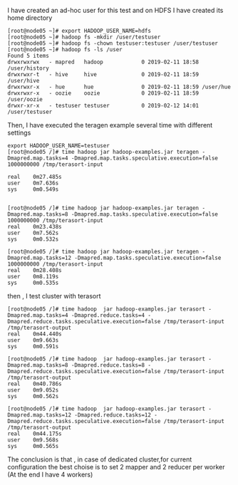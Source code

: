 I have created an ad-hoc user for this test and on HDFS I have created its home directory
```
[root@node05 ~]# export HADOOP_USER_NAME=hdfs
[root@node05 ~]# hadoop fs -mkdir /user/testuser
[root@node05 ~]# hadoop fs -chown testuser:testuser /user/testuser
[root@node05 ~]# hadoop fs -ls /user
Found 5 items
drwxrwxrwx   - mapred   hadoop            0 2019-02-11 18:58 /user/history
drwxrwxr-t   - hive     hive              0 2019-02-11 18:59 /user/hive
drwxrwxr-x   - hue      hue               0 2019-02-11 18:59 /user/hue
drwxrwxr-x   - oozie    oozie             0 2019-02-11 18:59 /user/oozie
drwxr-xr-x   - testuser testuser          0 2019-02-12 14:01 /user/testuser
```

Then, I have executed the teragen example several time with different settings
```
export HADOOP_USER_NAME=testuser
[root@node05 /]# time hadoop jar hadoop-examples.jar teragen -Dmapred.map.tasks=4 -Dmapred.map.tasks.speculative.execution=false 1000000000 /tmp/terasort-input

real    0m27.485s
user    0m7.636s
sys     0m0.549s


[root@node05 /]# time hadoop jar hadoop-examples.jar teragen -Dmapred.map.tasks=8 -Dmapred.map.tasks.speculative.execution=false 1000000000 /tmp/terasort-input
real    0m23.438s
user    0m7.562s
sys     0m0.532s

[root@node05 /]# time hadoop jar hadoop-examples.jar teragen -Dmapred.map.tasks=12 -Dmapred.map.tasks.speculative.execution=false 1000000000 /tmp/terasort-input
real    0m28.408s
user    0m8.119s
sys     0m0.535s
```
then , I test cluster with terasort
```
[root@node05 /]# time hadoop  jar hadoop-examples.jar terasort -Dmapred.map.tasks=4 -Dmapred.reduce.tasks=4 -Dmapred.reduce.tasks.speculative.execution=false /tmp/terasort-input /tmp/terasort-output
real    0m44.440s
user    0m9.663s
sys     0m0.591s

[root@node05 /]# time hadoop  jar hadoop-examples.jar terasort -Dmapred.map.tasks=8 -Dmapred.reduce.tasks=8 -Dmapred.reduce.tasks.speculative.execution=false /tmp/terasort-input /tmp/terasort-output
real    0m40.786s
user    0m9.052s
sys     0m0.562s

[root@node05 /]# time hadoop  jar hadoop-examples.jar terasort -Dmapred.map.tasks=12 -Dmapred.reduce.tasks=12 -Dmapred.reduce.tasks.speculative.execution=false /tmp/terasort-input /tmp/terasort-output
real    0m44.175s
user    0m9.568s
sys     0m0.565s
```

The conclusion is that , in case of dedicated cluster,for current configuration the best choise is to set 2 mapper and 2 reducer per worker (At the end I have 4 workers)
